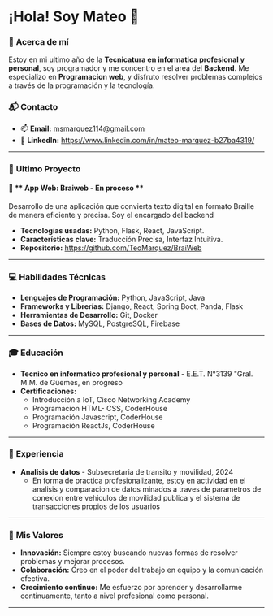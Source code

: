 # ¡Hola! Soy **Mateo** 👋

### 🌟 **Acerca de mí**
Estoy en mi ultimo año de la **Tecnicatura en informatica profesional y personal**, soy programador y me concentro en el area del **Backend**. Me especializo en **Programacion web**, y disfruto resolver problemas complejos a través de la programación y la tecnología.

### 📬 **Contacto**
- 📫 **Email:** msmarquez114@gmail.com
- 💼 **LinkedIn:** https://www.linkedin.com/in/mateo-marquez-b27ba4319/

---

### 🚀 **Ultimo Proyecto**

#### 📌 ** App Web: Braiweb - En proceso **
Desarrollo de una aplicación que convierta texto digital en formato Braille de manera eficiente y precisa. Soy el encargado del backend
- **Tecnologías usadas:** Python, Flask, React, JavaScript.
- **Características clave:** Traducción Precisa, Interfaz Intuitiva.
- **Repositorio:** https://github.com/TeoMarquez/BraiWeb
  
---

### 💻 **Habilidades Técnicas**

- **Lenguajes de Programación:** Python, JavaScript, Java
- **Frameworks y Librerías:** Django, React, Spring Boot, Panda, Flask
- **Herramientas de Desarrollo:** Git, Docker
- **Bases de Datos:** MySQL, PostgreSQL, Firebase

---

### 🎓 **Educación**

- **Tecnico en informatico profesional y personal** - E.E.T. N°3139 "Gral. M.M. de Güemes, en progreso
- **Certificaciones:**
    - Introducción a IoT, Cisco Networking Academy
    - Programacion HTML- CSS, CoderHouse
    - Programación Javascript, CoderHouse
    - Programación ReactJs, CoderHouse

---

### 💼 **Experiencia**

- **Analisis de datos** - Subsecretaria de transito y movilidad, 2024
  - En forma de practica profesionalizante, estoy en actividad en el analisis y comparacion de datos minados a traves de parametros de conexion entre vehiculos de movilidad publica y el sistema de transacciones propios de los usuarios

---

### 🌱 **Mis Valores**

- **Innovación:** Siempre estoy buscando nuevas formas de resolver problemas y mejorar procesos.
- **Colaboración:** Creo en el poder del trabajo en equipo y la comunicación efectiva.
- **Crecimiento continuo:** Me esfuerzo por aprender y desarrollarme continuamente, tanto a nivel profesional como personal.

---
